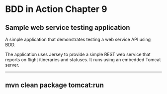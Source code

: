 # BDD in Action Chapter 9
## Sample web service testing application

A simple application that demonstrates testing a web service API using BDD.

The application uses Jersey to provide a simple REST web service that reports on flight itineraries and statuses.
It runs using an embedded Tomcat server.

-----
mvn clean package tomcat:run
-----